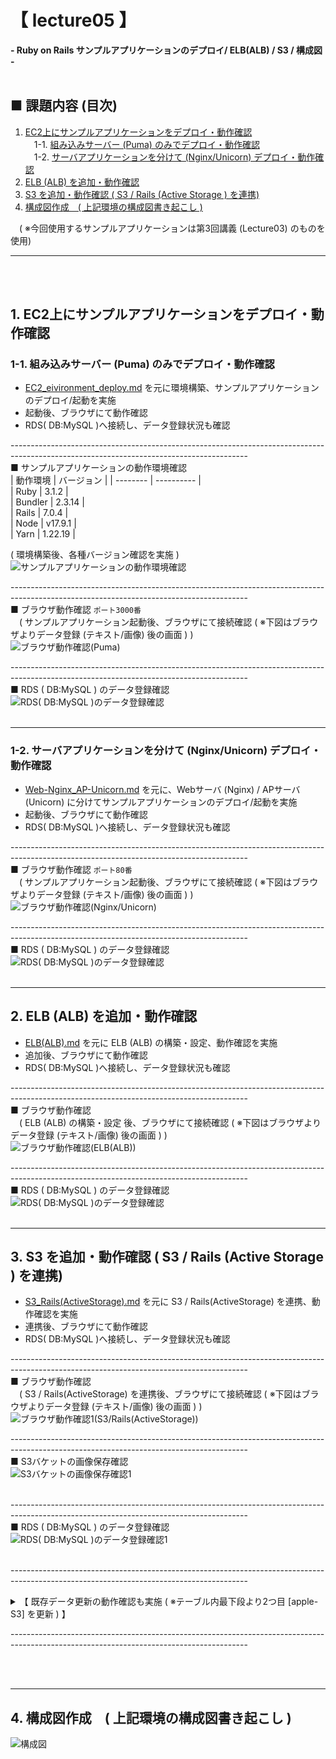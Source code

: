 # 【 lecture05 】
 **- Ruby on Rails サンプルアプリケーションのデプロイ/ ELB(ALB) / S3 / 構成図 -**<br><br>


## ■ 課題内容 (目次)
1. [EC2上にサンプルアプリケーションをデプロイ・動作確認](#1-ec2上にサンプルアプリケーションをデプロイ動作確認)<br>
　1-1. [組み込みサーバー (Puma) のみでデプロイ・動作確認](#1-1-組み込みサーバー-Puma-のみでデプロイ動作確認)<br>
　1-2. [サーバアプリケーションを分けて (Nginx/Unicorn) デプロイ・動作確認](#1-2-サーバアプリケーションを分けて-nginxunicorn-デプロイ動作確認)
2. [ELB (ALB) を追加・動作確認](#2-elb-alb-を追加動作確認)
3. [S3 を追加・動作確認 ( S3 / Rails (Active Storage ) を連携)](#3-s3-を追加動作確認--s3--rails-active-storage--を連携)
4. [構成図作成　( 上記環境の構成図書き起こし )](#4-構成図作成-上記環境の構成図書き起こし-)<br>

　( ※今回使用するサンプルアプリケーションは第3回講義 (Lecture03) のものを使用)<br>
 
--- 

<br><br>
## 1. EC2上にサンプルアプリケーションをデプロイ・動作確認

### 1-1. 組み込みサーバー (Puma) のみでデプロイ・動作確認
- [EC2_eivironment_deploy.md](./building_procedure/EC2_eivironment_deploy.md) を元に環境構築、サンプルアプリケーションのデプロイ/起動を実施
- 起動後、ブラウザにて動作確認
- RDS( DB:MySQL )へ接続し、データ登録状況も確認<br>

\-----------------------------------------------------------------------------------------------------------------------------------------<br>
■ サンプルアプリケーションの動作環境確認<br>
| 動作環境 | バージョン | 
| -------- | ---------- |  
| Ruby     | 3.1.2      |  
| Bundler  | 2.3.14     |  
| Rails    | 7.0.4      |  
| Node     | v17.9.1    |  
| Yarn     | 1.22.19    | 

( 環境構築後、各種バージョン確認を実施 )<br>
![サンプルアプリケーションの動作環境確認](./images/EC2_environment_deploy/version_check.png)<br>

\-----------------------------------------------------------------------------------------------------------------------------------------<br>
■ ブラウザ動作確認 `ポート3000番`<br>
　( サンプルアプリケーション起動後、ブラウザにて接続確認 ( ※下図はブラウザよりデータ登録 (テキスト/画像) 後の画面 ) )<br>
![ブラウザ動作確認(Puma)](./images/EC2_environment_deploy/browser_check.png)<br>

\-----------------------------------------------------------------------------------------------------------------------------------------<br>
■ RDS ( DB:MySQL ) のデータ登録確認<br>
![RDS( DB:MySQL )のデータ登録確認](./images/EC2_environment_deploy/rds_mysql_check.png)<br><br>


--- 

### 1-2. サーバアプリケーションを分けて (Nginx/Unicorn) デプロイ・動作確認
- [Web-Nginx_AP-Unicorn.md](./building_procedure/Web-Nginx_AP-Unicorn.md) を元に、Webサーバ (Nginx) / APサーバ (Unicorn) に分けてサンプルアプリケーションのデプロイ/起動を実施
- 起動後、ブラウザにて動作確認
- RDS( DB:MySQL )へ接続し、データ登録状況も確認<br>

\-----------------------------------------------------------------------------------------------------------------------------------------<br>
■ ブラウザ動作確認 `ポート80番` <br>
　( サンプルアプリケーション起動後、ブラウザにて接続確認 ( ※下図はブラウザよりデータ登録 (テキスト/画像) 後の画面 ) )<br>
![ブラウザ動作確認(Nginx/Unicorn)](./images/Web-Nginx_AP-Unicorn/browser_check.png)<br>

\-----------------------------------------------------------------------------------------------------------------------------------------<br>
■ RDS ( DB:MySQL ) のデータ登録確認<br>
![RDS( DB:MySQL )のデータ登録確認](./images/Web-Nginx_AP-Unicorn/rds_mysql_check.png)<br><br>


--- 

## 2. ELB (ALB) を追加・動作確認
- [ELB(ALB).md](./building_procedure/ELB(ALB).md) を元に ELB (ALB) の構築・設定、動作確認を実施
- 追加後、ブラウザにて動作確認
- RDS( DB:MySQL )へ接続し、データ登録状況も確認<br>

\-----------------------------------------------------------------------------------------------------------------------------------------<br>
■ ブラウザ動作確認<br>
　( ELB (ALB) の構築・設定 後、ブラウザにて接続確認 ( ※下図はブラウザよりデータ登録 (テキスト/画像) 後の画面 ) )<br>
![ブラウザ動作確認(ELB(ALB))](./images/ELB(ALB)/browser_check2.png)<br>

\-----------------------------------------------------------------------------------------------------------------------------------------<br>
■ RDS ( DB:MySQL ) のデータ登録確認<br>
![RDS( DB:MySQL )のデータ登録確認](./images/ELB(ALB)/rds_mysql_check.png)<br><br>


--- 

## 3. S3 を追加・動作確認 ( S3 / Rails (Active Storage ) を連携)
- [S3_Rails(ActiveStorage).md](./building_procedure/S3_Rails(ActiveStorage).md) を元に S3 / Rails(ActiveStorage) を連携、動作確認を実施
- 連携後、ブラウザにて動作確認
- RDS( DB:MySQL )へ接続し、データ登録状況も確認<br>

\-----------------------------------------------------------------------------------------------------------------------------------------<br>
■ ブラウザ動作確認<br>
　(  S3 / Rails(ActiveStorage) を連携後、ブラウザにて接続確認 ( ※下図はブラウザよりデータ登録 (テキスト/画像) 後の画面 ) )<br>
![ブラウザ動作確認1(S3/Rails(ActiveStorage))](./images/S3_Rails(ActiveStorage)/browser_check1.png)<br>

\-----------------------------------------------------------------------------------------------------------------------------------------<br>
■ S3バケットの画像保存確認<br>
![S3バケットの画像保存確認1](./images/S3_Rails(ActiveStorage)/s3_save_check1.png)<br><br>

\-----------------------------------------------------------------------------------------------------------------------------------------<br>
■ RDS ( DB:MySQL ) のデータ登録確認<br>
![RDS( DB:MySQL )のデータ登録確認1](./images/S3_Rails(ActiveStorage)/rds_mysql_check1.png)<br><br>

\-----------------------------------------------------------------------------------------------------------------------------------------<br>
<details><summary>【 既存データ更新の動作確認も実施 ( ※テーブル内最下段より2つ目 [apple-S3] を更新 ) 】</summary>
   
\-----------------------------------------------------------------------------------------------------------------------------------------<br>
■ ブラウザ動作確認<br>
![ブラウザ動作確認2(S3/Rails(ActiveStorage))](./images/S3_Rails(ActiveStorage)/browser_check2.png)<br>
   
\-----------------------------------------------------------------------------------------------------------------------------------------<br>
■ S3バケットの画像保存確認<br>
![S3バケットの画像保存確認2](./images/S3_Rails(ActiveStorage)/s3_save_check2.png)<br><br>

\-----------------------------------------------------------------------------------------------------------------------------------------<br>
■ RDS ( DB:MySQL ) のデータ登録確認<br>
![RDS( DB:MySQL )のデータ登録確認2](./images/S3_Rails(ActiveStorage)/rds_mysql_check2.png)<br>
   
</details>

\-----------------------------------------------------------------------------------------------------------------------------------------<br>

<br><br>

--- 

## 4. 構成図作成　( 上記環境の構成図書き起こし )
![構成図](./images/Diagram/diagram_lecture05.png)

